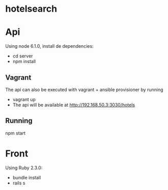 # hotelsearch

Api
======

Using node 6.1.0, install de dependencies:
- cd server
- npm install

Vagrant
----
The api can also be executed with vagrant + ansible provisioner by running
- vagrant up
- The api will be available at http://192.168.50.3:3030/hotels

Running
---------

npm start

Front
======

Using Ruby 2.3.0:

- bundle install
- rails s
